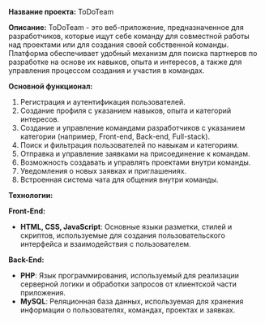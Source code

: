 **Название проекта:** ToDoTeam

**Описание:**
ToDoTeam - это веб-приложение, предназначенное для разработчиков, которые ищут себе команду для совместной работы над проектами или для создания своей собственной команды. Платформа обеспечивает удобный механизм для поиска партнеров по разработке на основе их навыков, опыта и интересов, а также для управления процессом создания и участия в командах.

**Основной функционал:**
1. Регистрация и аутентификация пользователей.
2. Создание профиля с указанием навыков, опыта и категорий интересов.
3. Создание и управление командами разработчиков с указанием категории (например, Front-end, Back-end, Full-stack).
4. Поиск и фильтрация пользователей по навыкам и категориям.
5. Отправка и управление заявками на присоединение к командам.
6. Возможность создавать и управлять проектами внутри команды.
7. Уведомления о новых заявках и приглашениях.
8. Встроенная система чата для общения внутри команды.

**Технологии:**

**Front-End:**
- **HTML, CSS, JavaScript**: Основные языки разметки, стилей и скриптов, используемые для создания пользовательского интерфейса и взаимодействия с пользователем.

**Back-End:**
- **PHP**: Язык программирования, используемый для реализации серверной логики и обработки запросов от клиентской части приложения.
- **MySQL**: Реляционная база данных, используемая для хранения информации о пользователях, командах, проектах и заявках.
